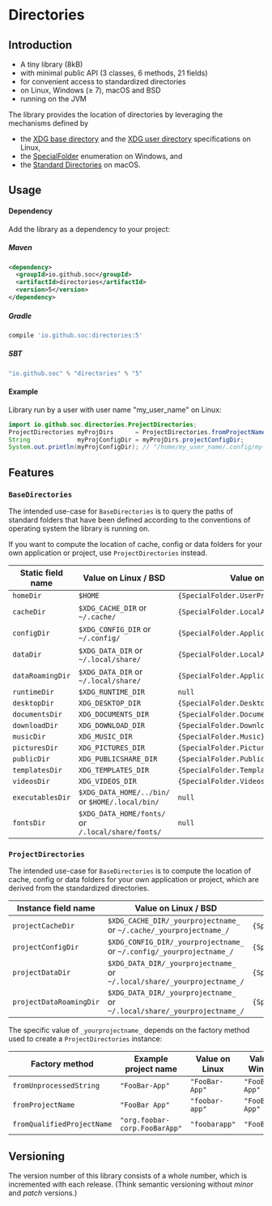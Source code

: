 # Directories

## Introduction

- A tiny library (8kB)
- with minimal public API (3 classes, 6 methods, 21 fields)
- for convenient access to standardized directories
- on Linux, Windows (≥ 7), macOS and BSD
- running on the JVM

The library provides the location of directories by leveraging the mechanisms defined by
- the [XDG base directory](https://standards.freedesktop.org/basedir-spec/basedir-spec-latest.html) and
  the [XDG user directory](https://www.freedesktop.org/wiki/Software/xdg-user-dirs/) specifications on Linux,
- the [SpecialFolder](https://msdn.microsoft.com/en-us/library/system.environment.specialfolder.aspx) enumeration on Windows, and
- the [Standard Directories](https://developer.apple.com/library/content/documentation/FileManagement/Conceptual/FileSystemProgrammingGuide/FileSystemOverview/FileSystemOverview.html#//apple_ref/doc/uid/TP40010672-CH2-SW6)
  on macOS.

## Usage

#### Dependency

Add the library as a dependency to your project:

##### Maven
```xml
<dependency>
  <groupId>io.github.soc</groupId>
  <artifactId>directories</artifactId>
  <version>5</version>
</dependency>
```
##### Gradle
```groovy
compile 'io.github.soc:directories:5'
```

##### SBT
```scala
"io.github.soc" % "directories" % "5"
```

#### Example

Library run by a user with user name "my_user_name" on Linux:

```java
import io.github.soc.directories.ProjectDirectories;
ProjectDirectories myProjDirs      = ProjectDirectories.fromProjectName("My Project");
String             myProjConfigDir = myProjDirs.projectConfigDir;
System.out.println(myProjConfigDir); // "/home/my_user_name/.config/my-project/"
```

## Features

### `BaseDirectories`

The intended use-case for `BaseDirectories` is to query the paths of standard folders
that have been defined according to the conventions of operating system the library is running on.

If you want to compute the location of cache, config or data folders for your own application or project, use `ProjectDirectories` instead.

| Static field name | Value on Linux / BSD                              | Value on Windows                              | Value on macOS                       |
| ----------------- | ------------------------------------------------- | --------------------------------------------- | ------------------------------------ |
| `homeDir`         | `$HOME`                                           | `{SpecialFolder.UserProfile}`                 | `$HOME`                              |
| `cacheDir`        | `$XDG_CACHE_DIR`  or `~/.cache/`                  | `{SpecialFolder.LocalApplicationData}/cache/` | `$HOME/Library/Caches/`              |
| `configDir`       | `$XDG_CONFIG_DIR` or `~/.config/`                 | `{SpecialFolder.ApplicationData}`             | `$HOME/Library/Preferences/`         |
| `dataDir`         | `$XDG_DATA_DIR`   or `~/.local/share/`            | `{SpecialFolder.LocalApplicationData}`        | `$HOME/Library/Application Support/` |
| `dataRoamingDir`  | `$XDG_DATA_DIR`   or `~/.local/share/`            | `{SpecialFolder.ApplicationData}`             | `$HOME/Library/Application Support/` |
| `runtimeDir`      | `$XDG_RUNTIME_DIR`                                | `null`                                        | `null`                               |
| `desktopDir`      | `XDG_DESKTOP_DIR`                                 | `{SpecialFolder.Desktop}`                     | `$HOME/Desktop/`                     |
| `documentsDir`    | `XDG_DOCUMENTS_DIR`                               | `{SpecialFolder.Documents}`                   | `$HOME/Documents/`                   |
| `downloadDir`     | `XDG_DOWNLOAD_DIR`                                | `{SpecialFolder.Downloads}`                   | `$HOME/Downloads/`                   |
| `musicDir`        | `XDG_MUSIC_DIR`                                   | `{SpecialFolder.Music}`                       | `$HOME/Music/`                       |
| `picturesDir`     | `XDG_PICTURES_DIR`                                | `{SpecialFolder.Pictures}`                    | `$HOME/Pictures/`                    |
| `publicDir`       | `XDG_PUBLICSHARE_DIR`                             | `{SpecialFolder.Public}`                      | `$HOME/Public/`                      |
| `templatesDir`    | `XDG_TEMPLATES_DIR`                               | `{SpecialFolder.Templates}`                   | `null`                               |
| `videosDir`       | `XDG_VIDEOS_DIR`                                  | `{SpecialFolder.Videos}`                      | `$HOME/Movies/`                      |
| `executablesDir`  | `$XDG_DATA_HOME/../bin/` or `$HOME/.local/bin/`   | `null`                                        | `$HOME/Applications/`                |
| `fontsDir`        | `$XDG_DATA_HOME/fonts/` or `/.local/share/fonts/` | `null`                                        | `$HOME/Library/Fonts/`               |

### `ProjectDirectories`

The intended use-case for `BaseDirectories` is to compute the location of cache, config or data folders for your own application or project,
which are derived from the standardized directories.

| Instance field name     | Value on Linux / BSD                                                     | Value on Windows                                                | Value on macOS                                         |
| ----------------------- | ------------------------------------------------------------------------ | --------------------------------------------------------------- | ------------------------------------------------------ |
| `projectCacheDir`       | `$XDG_CACHE_DIR/_yourprojectname_` or `~/.cache/_yourprojectname_/`      | `{SpecialFolder.LocalApplicationData}/cache/_yourprojectname_/` | `$HOME/Library/Caches/_yourprojectname_/`              |
| `projectConfigDir`      | `$XDG_CONFIG_DIR/_yourprojectname_`  or `~/.config/_yourprojectname_/`   | `{SpecialFolder.ApplicationData}/_yourprojectname_/`            | `$HOME/Library/Preferences/_yourprojectname_/`         |
| `projectDataDir`        | `$XDG_DATA_DIR/_yourprojectname_` or `~/.local/share/_yourprojectname_/` | `{SpecialFolder.LocalApplicationData}/_yourprojectname_/`       | `$HOME/Library/Application Support/_yourprojectname_/` |
| `projectDataRoamingDir` | `$XDG_DATA_DIR/_yourprojectname_` or `~/.local/share/_yourprojectname_/` | `{SpecialFolder.ApplicationData}/_yourprojectname_/`            | `$HOME/Library/Application Support/_yourprojectname_/` |

The specific value of `_yourprojectname_` depends on the factory method used to create a `ProjectDirectories` instance:

| Factory method              | Example project name          | Value on Linux | Value on Windows | Value on macOS                |
| --------------------------- | ----------------------------- | -------------- | ---------------- | ----------------------------- |
| `fromUnprocessedString`     | `"FooBar-App"`                | `"FooBar-App"` | `"FooBar-App"`   | `"FooBar-App"`                |
| `fromProjectName`           | `"FooBar App"`                | `"foobar-app"` | `"FooBar App"`   | `"FooBar App"`                |
| `fromQualifiedProjectName`  | `"org.foobar-corp.FooBarApp"` | `"foobarapp"`  | `"FooBarApp"`    | `"org.foobar-corp.FooBarApp"` |

## Versioning

The version number of this library consists of a whole number, which is incremented with each release.
(Think semantic versioning without _minor_ and _patch_ versions.)
